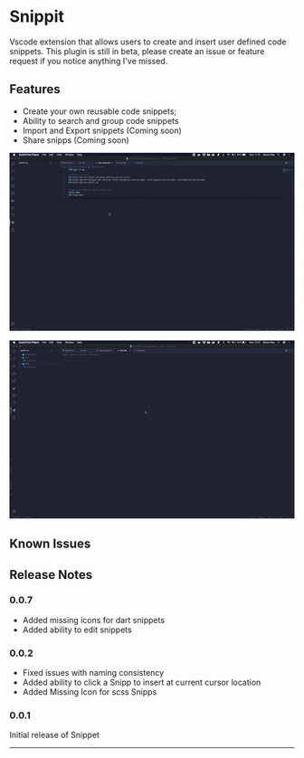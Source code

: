 # Snippit

Vscode extension that allows users to create and insert user defined code snippets.
This plugin is still in beta, please create an issue or feature request if you notice anything I've missed. 

## Features

* Create your own reusable code snippets;
* Ability to search and group code snippets
* Import and Export snippets (Coming soon)
* Share snipps (Coming soon)


![Create Snipp demo](resources/demo/create-snipp.gif)

![Insert Snipp demo](resources/demo/insert-snipp.gif)

## Known Issues



## Release Notes

### 0.0.7
* Added missing icons for dart snippets
* Added ability to edit snippets

### 0.0.2
* Fixed issues with naming consistency
* Added ability to click a Snipp to insert at current cursor location
* Added Missing Icon for scss Snipps

### 0.0.1
Initial release of Snippet

-----------------------------------------------------------------------------------------------------------